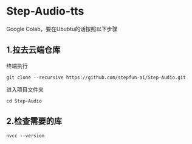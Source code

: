 # Step-Audio-tts

Google Colab，要在Ububtu的话按照以下步骤

 ## 1.拉去云端仓库
终端执行
```
git clone --recursive https://github.com/stepfun-ai/Step-Audio.git
```

进入项目文件夹
```
cd Step-Audio
```

## 2.检查需要的库
```
nvcc --version
```
